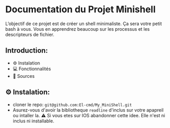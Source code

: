 # Documentation du Projet Minishell
L’objectif de ce projet est de créer un shell minimaliste.
Ça sera votre petit bash à vous.
Vous en apprendrez beaucoup sur les processus et les descripteurs de fichier.

## Introduction:
- ⚙️ Instalation
- 💻 Fonctionnalités
- 📜 Sources

## ⚙️ Instalation:
- cloner le repo: `git@github.com:El-cmd/My_MiniShell.git`
- Asurez-vous d'avoir la bibliotheque `readline` d'inclus sur votre apapreil ou intaller la. ⚠️ Si vous etes sur IOS abandonner cette idee. Elle n'est ni inclus ni installable. 
